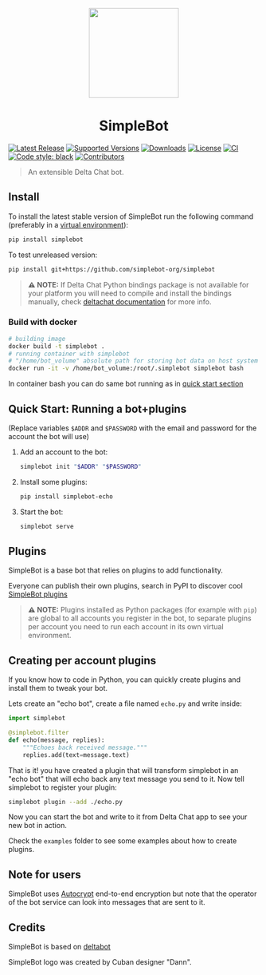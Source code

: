 <p align="center"><img height="180" width="180" src="https://github.com/simplebot-org/simplebot/raw/master/artwork/Bot.svg"></p>
<h1 align="center">SimpleBot</h1>

[![Latest Release](https://img.shields.io/pypi/v/simplebot.svg)](https://pypi.org/project/simplebot)
[![Supported Versions](https://img.shields.io/pypi/pyversions/simplebot.svg)](https://pypi.org/project/simplebot)
[![Downloads](https://pepy.tech/badge/simplebot)](https://pepy.tech/project/simplebot)
[![License](https://img.shields.io/pypi/l/simplebot.svg)](https://pypi.org/project/simplebot)
[![CI](https://github.com/simplebot-org/simplebot/actions/workflows/python-ci.yml/badge.svg)](https://github.com/simplebot-org/simplebot/actions/workflows/python-ci.yml)
[![Code style: black](https://img.shields.io/badge/code%20style-black-000000.svg)](https://github.com/psf/black)
[![Contributors](https://img.shields.io/github/contributors/simplebot-org/simplebot.svg)](https://github.com/simplebot-org/simplebot/graphs/contributors)

> An extensible Delta Chat bot.

## Install

To install the latest stable version of SimpleBot run the following command (preferably in a [virtual environment](https://packaging.python.org/tutorials/installing-packages/#creating-and-using-virtual-environments)):

```sh
pip install simplebot
```

To test unreleased version:

```sh
pip install git+https://github.com/simplebot-org/simplebot
```

> **⚠️ NOTE:** If Delta Chat Python bindings package is not available for your platform you will need to compile and install the bindings manually, check [deltachat documentation](https://github.com/deltachat/deltachat-core-rust/blob/master/python/README.rst) for more info.

### Build with docker
```bash
# building image
docker build -t simplebot .
# running container with simplebot
# "/home/bot_volume" absolute path for storing bot data on host system
docker run -it -v /home/bot_volume:/root/.simplebot simplebot bash
```
In container bash you can do same bot running as in [quick start section](#quick-start-running-a-botplugins)

## Quick Start: Running a bot+plugins

(Replace variables `$ADDR` and `$PASSWORD` with the email and password for the account the bot will use)

1. Add an account to the bot:

	```sh
	simplebot init "$ADDR" "$PASSWORD"
	```

2. Install some plugins:

	```sh
	pip install simplebot-echo
	```

3. Start the bot:

	```sh
	simplebot serve
	```

## Plugins

SimpleBot is a base bot that relies on plugins to add functionality.

Everyone can publish their own plugins, search in PyPI to discover cool [SimpleBot plugins](https://pypi.org/search/?q=simplebot&o=&c=Environment+%3A%3A+Plugins)

> **⚠️ NOTE:** Plugins installed as Python packages (for example with `pip`) are global to all accounts you register in the bot, to separate plugins per account you need to run each account in its own virtual environment.

## Creating per account plugins

If you know how to code in Python, you can quickly create plugins and install them to tweak your bot.

Lets create an "echo bot", create a file named `echo.py` and write inside:

```python
import simplebot

@simplebot.filter
def echo(message, replies):
    """Echoes back received message."""
    replies.add(text=message.text)
```

That is it! you have created a plugin that will transform simplebot in an "echo bot" that will echo back any text message you send to it. Now tell simplebot to register your plugin:

```sh
simplebot plugin --add ./echo.py
```

Now you can start the bot and write to it from Delta Chat app to see your new bot in action.

Check the `examples` folder to see some examples about how to create plugins.

## Note for users

SimpleBot uses [Autocrypt](https://autocrypt.org/) end-to-end encryption
but note that the operator of the bot service can look into
messages that are sent to it.


## Credits

SimpleBot is based on [deltabot](https://github.com/deltachat-bot/deltabot)

SimpleBot logo was created by Cuban designer "Dann".
